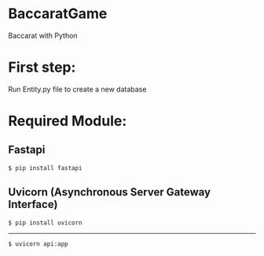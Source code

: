 # BaccaratGame
 Baccarat with Python

# First step:
 Run Entity.py file to create a new database

# Required Module:
 ## Fastapi
    $ pip install fastapi
 ## Uvicorn (Asynchronous Server Gateway Interface)
    $ pip install uvicorn
---
    $ uvicorn api:app
